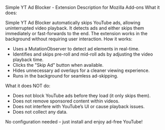 Simple YT Ad Blocker - Extension Description for Mozilla Add-ons
What it does:

Simple YT Ad Blocker automatically skips YouTube ads, allowing uninterrupted video playback. It detects ads and either skips them immediately or fast-forwards to the end. The extension works in the background without requiring user interaction.
How it works:

- Uses a MutationObserver to detect ad elements in real-time.
- Identifies and skips pre-roll and mid-roll ads by adjusting the video playback time.
- Clicks the "Skip Ad" button when available.
- Hides unnecessary ad overlays for a cleaner viewing experience.
- Runs in the background for seamless ad-skipping.

What it does NOT do:

- Does not block YouTube ads before they load (it only skips them).
- Does not remove sponsored content within videos.
- Does not interfere with YouTube’s UI or cause playback issues.
- Does not collect any data.

No configuration needed – just install and enjoy ad-free YouTube!
